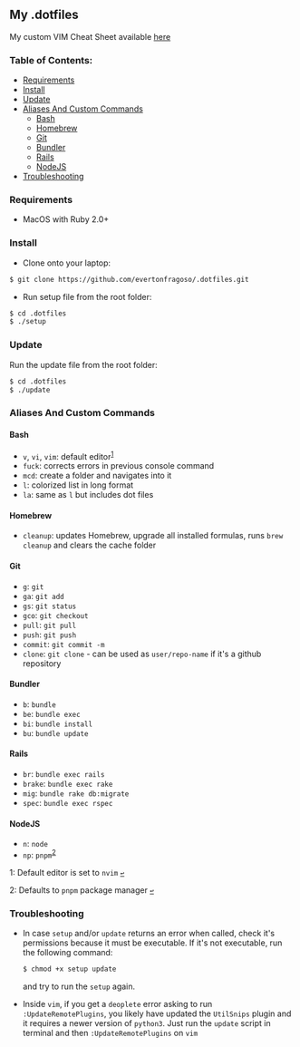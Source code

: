 ## My .dotfiles

My custom VIM Cheat Sheet available [here](https://docs.google.com/spreadsheets/d/1YkAicQOxZIIaJMARulF5cq6plb6v0CW_WVXrDfqr3D8/edit#gid=464928758)

### Table of Contents:
- [Requirements](#requirements)
- [Install](#install)
- [Update](#update)
- [Aliases And Custom Commands](#aliases-and-custom-commands)
  - [Bash](#bash)
  - [Homebrew](homebrew)
  - [Git](git)
  - [Bundler](bundler)
  - [Rails](rails)
  - [NodeJS](nodejs)
- [Troubleshooting](#troubleshooting)

### Requirements
- MacOS with Ruby 2.0+

### Install
- Clone onto your laptop:
```bash
$ git clone https://github.com/evertonfragoso/.dotfiles.git
```

- Run setup file from the root folder:
```bash
$ cd .dotfiles
$ ./setup
```

### Update
Run the update file from the root folder:
```bash
$ cd .dotfiles
$ ./update
```

### Aliases And Custom Commands
#### Bash
- `v`, `vi`, `vim`: default editor<sup id="a-editor">[1](#f-editor)</sup>
- `fuck`: corrects errors in previous console command
- `mcd`: create a folder and navigates into it
- `l`: colorized list in long format
- `la`: same as `l` but includes dot files

#### Homebrew
- `cleanup`: updates Homebrew, upgrade all installed formulas, runs `brew
    cleanup` and clears the cache folder

#### Git
- `g`: `git`
- `ga`: `git add`
- `gs`: `git status`
- `gco`: `git checkout`
- `pull`: `git pull`
- `push`: `git push`
- `commit`: `git commit -m`
- `clone`: `git clone` - can be used as `user/repo-name` if it's a github
    repository

#### Bundler
- `b`: `bundle`
- `be`: `bundle exec`
- `bi`: `bundle install`
- `bu`: `bundle update`

#### Rails
- `br`: `bundle exec rails`
- `brake`: `bundle exec rake`
- `mig`: `bundle rake db:migrate`
- `spec`: `bundle exec rspec`

#### NodeJS
- `n`: `node`
- `np`: `pnpm`<sup id="a-npm">[2](#f-npm)</sup>

<span id="f-editor">1</span>: Default editor is set to `nvim` [`↩`](#a-editor)

<span id="f-npm">2</span>: Defaults to `pnpm` package manager [`↩`](#a-npm)

### Troubleshooting
* In case `setup` and/or `update` returns an error when called, check it's permissions because it must be executable. If it's not executable, run the following command:

    ```bash
    $ chmod +x setup update
    ```

    and try to run the `setup` again.

* Inside `vim`, if you get a `deoplete` error asking to run `:UpdateRemotePlugins`, you likely have updated the `UtilSnips` plugin and it requires a newer version of `python3`. Just run the `update` script in terminal and then `:UpdateRemotePlugins` on `vim`
